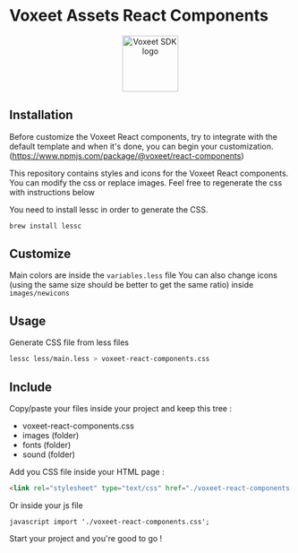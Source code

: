 Voxeet Assets React Components
=====================

<p align="center">
<img src="https://www.voxeet.com/wp-content/themes/wp-theme/assets/images/logo.svg" alt="Voxeet SDK logo" title="Voxeet SDK logo" width="100"/>
</p>

## Installation

Before customize the Voxeet React components, try to integrate with the default template and when it's done, you can begin your customization. (https://www.npmjs.com/package/@voxeet/react-components)

This repository contains styles and icons for the Voxeet React components. You can modify the css or replace images.
Feel free to regenerate the css with instructions below

You need to install lessc in order to generate the CSS.

```bash
brew install lessc
```

## Customize

Main colors are inside the ``variables.less`` file
You can also change icons (using the same size should be better to get the same ratio) inside ``images/newicons``

## Usage

Generate CSS file from less files

```bash
lessc less/main.less > voxeet-react-components.css
```

## Include

Copy/paste your files inside your project and keep this tree :

- voxeet-react-components.css
- images (folder)
- fonts (folder)
- sound (folder)

Add you CSS file inside your HTML page :

```html
<link rel="stylesheet" type="text/css" href="./voxeet-react-components.css" />
```

Or inside your js file 

``javascript
import './voxeet-react-components.css';
``

Start your project and you're good to go !
